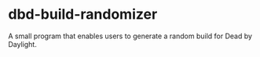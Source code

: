 # dbd-build-randomizer
A small program that enables users to generate a random build for Dead by Daylight.
